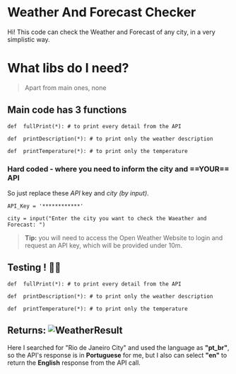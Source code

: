 # Weather And Forecast Checker

Hi! This code can check the Weather and Forecast of any city, in a very simplistic way. 



# What libs do I need?
>Apart from main ones, none


## Main code has 3 functions

```
def  fullPrint(*): # to print every detail from the API

def  printDescription(*): # to print only the weather description

def  printTemperature(*): # to print only the temperature
```

### Hard coded - where you need to inform the city and ==YOUR== API
So just replace these *API* key and *city* _(by input)_.
```
API_Key = '************'

city = input("Enter the city you want to check the Waeather and Forecast: ")
```


> **Tip:** you will need to access the Open Weather Website to login and request an API key, which will be provided under 10m.


## Testing ! 👨‍💻
```
def  fullPrint(*): # to print every detail from the API

def  printDescription(*): # to print only the weather description

def  printTemperature(*): # to print only the temperature
```
**Returns**: 
![WeatherResult](https://i.imgur.com/iQT5Q7p.png)
-------------

Here I searched for "Rio de Janeiro City" and used the language as **"pt_br"**, so the API's response is in **Portuguese** for me, but I also can select **"en"** to return the **English** response from the API call.
